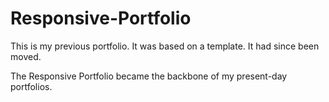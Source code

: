 # Responsive-Portfolio

This is my previous portfolio. It was based on a template. It had since been moved. 

The Responsive Portfolio became the backbone of my present-day portfolios.